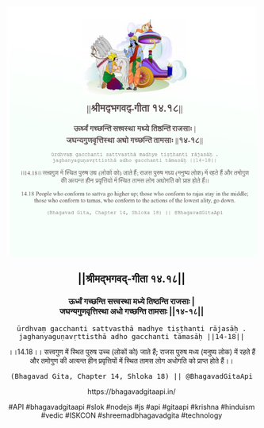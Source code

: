 <img src="../../asset/BG_14_18.png"/>
<center><h2>||श्रीमद्‍भगवद्‍-गीता १४.१८||</h2>
<h3>ऊर्ध्वं गच्छन्ति सत्त्वस्था मध्ये तिष्ठन्ति राजसाः |<br/>जघन्यगुणवृत्तिस्था अधो गच्छन्ति तामसाः ||१४-१८||</h3>
<pre>ūrdhvaṃ gacchanti sattvasthā madhye tiṣṭhanti rājasāḥ .<br/>jaghanyaguṇavṛttisthā adho gacchanti tāmasāḥ ||14-18||</pre>
<p>।।14.18।। सत्त्वगुण में स्थित पुरुष उच्च (लोकों को) जाते हैं; राजस पुरुष मध्य (मनुष्य लोक) में रहते हैं और तमोगुण की अत्यन्त हीन प्रवृत्तियों में स्थित तामस लोग अधोगति को प्राप्त होते हैं।।</p>
<pre>(Bhagavad Gita, Chapter 14, Shloka 18) || @BhagavadGitaApi</pre><p>https://bhagavadgitaapi.in/</p><p>#API #bhagavadgitaapi #slok #nodejs #js #api #gitaapi #krishna #hinduism #vedic #ISKCON #shreemadbhagavadgita #technology</p></center>